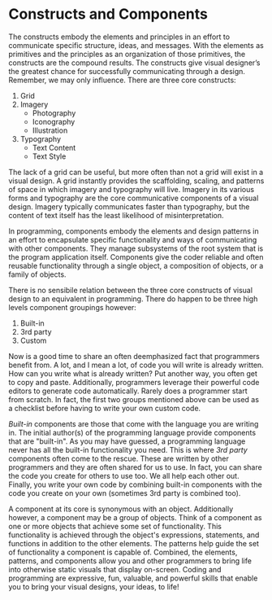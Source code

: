 # Constructs and Components

The constructs embody the elements and principles in an effort to communicate specific structure, ideas, and messages. With the elements as primitives and the principles as an organization of those primitives, the constructs are the compound results. The constructs give visual designer’s the greatest chance for successfully communicating through a design. Remember, we may only influence. There are three core constructs:

1. Grid
2. Imagery
    - Photography
    - Iconography
    - Illustration
3. Typography
    - Text Content
    - Text Style

The lack of a grid can be useful, but more often than not a grid will exist in a visual design. A grid instantly provides the scaffolding, scaling, and patterns of space in which imagery and typography will live. Imagery in its various forms and typography are the core communicative components of a visual design. Imagery typically communicates faster than typography, but the content of text itself has the least likelihood of misinterpretation.

In programming, components embody the elements and design patterns in an effort to encapsulate specific functionality and ways of communicating with other components. They manage subsystems of the root system that is the program application itself. Components give the coder reliable and often reusable functionality through a single object, a composition of objects, or a family of objects.

There is no sensibile relation between the three core constructs of visual design to an equivalent in programming. There do happen to be three high levels component groupings however:

1. Built-in
2. 3rd party
3. Custom

Now is a good time to share an often deemphasized fact that programmers benefit from. A lot, and I mean a lot, of code you will write is already written. How can you write what is already written? Put another way, you often get to copy and paste. Additionally, programmers leverage their powerful code editors to generate code automatically. Rarely does a programmer start from scratch. In fact, the first two groups mentioned above can be used as a checklist before having to write your own custom code.

*Built-in* components are those that come with the language you are writing in. The initial author(s) of the programming language provide components that are "built-in". As you may have guessed, a programming language never has all the built-in functionality you need. This is where *3rd party* components often come to the rescue. These are written by other programmers and they are often shared for us to use. In fact, you can share the code you create for others to use too. We all help each other out. Finally, you write your own code by combining built-in components with the code you create on your own (sometimes 3rd party is combined too).

A component at its core is synonymous with an object. Additionally however, a component may be a group of objects. Think of a component as one or more objects that achieve some set of functionality. This functionality is achieved through the object's expressions, statements, and functions in addition to the other elements. The patterns help guide the set of functionality a component is capable of. Combined, the elements, patterns, and components allow you and other programmers to bring life into otherwise static visuals that display on-screen. Coding and programming are expressive, fun, valuable, and powerful skills that enable you to bring your visual designs, your ideas, to life!
